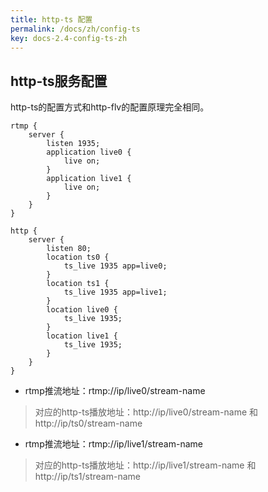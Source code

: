 ```yaml
---
title: http-ts 配置
permalink: /docs/zh/config-ts
key: docs-2.4-config-ts-zh
---
```


## http-ts服务配置
http-ts的配置方式和http-flv的配置原理完全相同。

```nginx
rtmp {
    server {
        listen 1935;
        application live0 {
            live on;
        }
        application live1 {
            live on;
        }
    }
}

http {
    server {
        listen 80;
        location ts0 {
            ts_live 1935 app=live0;
        }
        location ts1 {
            ts_live 1935 app=live1;
        }
        location live0 {
            ts_live 1935;
        }
        location live1 {
            ts_live 1935;
        }
    }
}
```

* rtmp推流地址：rtmp://ip/live0/stream-name
> 对应的http-ts播放地址：http://ip/live0/stream-name 和 http://ip/ts0/stream-name

* rtmp推流地址：rtmp://ip/live1/stream-name
> 对应的http-ts播放地址：http://ip/live1/stream-name 和 http://ip/ts1/stream-name
